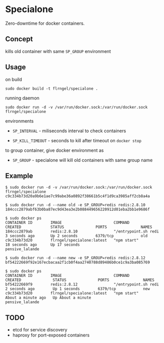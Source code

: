 # Specialone

Zero-downtime for docker containers.

## Concept

kills old container with same `SP_GROUP` environment

## Usage

on build

`sudo docker build -t flrngel/specialone .`

running daemon

`sudo docker run -d -v /var/run/docker.sock:/var/run/docker.sock flrngel/specialone`

environments

- `SP_INTERVAL` - miliseconds interval to check containers

- `SP_KILL_TIMEOUT` - seconds to kill after timeout on `docker stop`

to group container, give docker environment as

- `SP_GROUP` - specialone will kill old containers with same group name

## Example

```
$ sudo docker run -d -v /var/run/docker.sock:/var/run/docker.sock flrngel/specialone
c9c334b73d20a9b6e1ae7c99abe36a0892f38661b5c4f1d9ca3985aff2cb8a4a

$ sudo docker run -d --name old -e SP_GROUP=redis redis:2.8.10
184ccc2879abf63b0ba87ec9d43ea3e2b088449656220912d01eba2bb1e9686f

$ sudo docker ps
CONTAINER ID        IMAGE                       COMMAND                CREATED             STATUS              PORTS               NAMES
184ccc2879ab        redis:2.8.10                "/entrypoint.sh redi   3 seconds ago       Up 2 seconds        6379/tcp            old                 
c9c334b73d20        flrngel/specialone:latest   "npm start"            18 seconds ago      Up 17 seconds                           pensive_lalande     

$ sudo docker run -d --name new -e SP_GROUP=redis redis:2.8.12
bf54222669f92e167ecbacaa2f1cb0f4aa2740788d89486b0ce1c9a3ba085769

$ sudo docker ps
CONTAINER ID        IMAGE                       COMMAND                CREATED              STATUS              PORTS               NAMES
bf54222669f9        redis:2.8.12                "/entrypoint.sh redi   2 seconds ago        Up 1 seconds        6379/tcp            new                 
c9c334b73d20        flrngel/specialone:latest   "npm start"            About a minute ago   Up About a minute                       pensive_lalande     
```

## TODO

- etcd for service discovery
- haproxy for port-exposed containers
